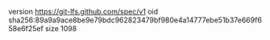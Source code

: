 version https://git-lfs.github.com/spec/v1
oid sha256:89a9a9ace8be9e79bdc962823479bf980e4a14777ebe51b37e669f658e6f25ef
size 1098
